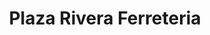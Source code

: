 ---
title: "Plaza Rivera Ferreteria"
url: /san-cristobal/plaza-rivera-ferreteria/
shop: Eisenwaren
---